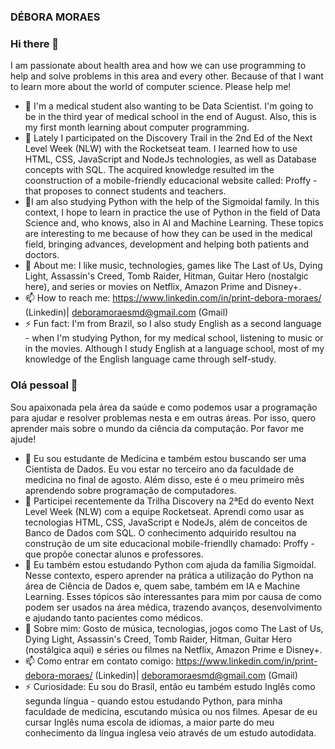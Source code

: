 ### DÉBORA MORAES

### Hi there 👋
I am passionate about health area and how we can use programming to help and solve problems in this area and every other. Because of that I want to learn more about the world of computer science. Please help me!
- 🔭 I'm a medical student also wanting to be Data Scientist. I'm going to be in the third year of medical school in the end of August. Also, this is my first month learning about computer programming.
- 🌱 Lately I participated on the Discovery Trail in the 2nd Ed of the Next Level Week (NLW) with the Rocketseat team. I learned how to use HTML, CSS, JavaScript and NodeJs technologies, as well as Database concepts with SQL. The acquired knowledge resulted im the coonstruction of a mobile-friendly educacional website called: Proffy - that proposes to connect students and teachers.
- 🤔I am also studying Python with the help of the Sigmoidal family. In this context, I hope to learn in practice the use of Python in the field of Data Science and, who knows, also in AI and Machine Learning. These topics are interesting to me because of how they can be used in the medical field, bringing advances, development and helping both patients and doctors. 
- 💬 About me: I like music, technologies, games like The Last of Us, Dying Light, Assassin's Creed, Tomb Raider, Hitman, Guitar Hero (nostalgic here), and series or movies on Netflix, Amazon Prime and Disney+.
- 📫 How to reach me: https://www.linkedin.com/in/print-debora-moraes/ (Linkedin)| deboramoraesmd@gmail.com (Gmail)
- ⚡ Fun fact: I'm from Brazil, so I also study English as a second language - when I'm studying Python, for my medical school, listening to music or in the movies. Although I study English at a language school, most of my knowledge of the English language came through self-study.


### Olá pessoal 👋
Sou apaixonada pela área da saúde e como podemos usar a programação para ajudar e resolver problemas nesta e em outras áreas. Por isso, quero aprender mais sobre o mundo da ciência da computação. Por favor me ajude!
- 🔭 Eu sou estudante de Medicina e também estou buscando ser uma Cientista de Dados. Eu vou estar no terceiro ano da faculdade de medicina no final de agosto. Além disso, este é o meu primeiro mês aprendendo sobre programação de computadores.
- 🌱 Participei recentemente da Trilha Discovery na 2ªEd do evento Next Level Week (NLW) com a equipe Rocketseat. Aprendi como usar as tecnologias HTML, CSS, JavaScript e NodeJs, além de conceitos de Banco de Dados com SQL. O conhecimento adquirido resultou na construção de um site educacional mobile-friendlly chamado: Proffy - que propõe conectar alunos e professores.
- 🤔 Eu também estou estudando Python com ajuda da família Sigmoidal. Nesse contexto, espero aprender na prática a utilização do Python na área de Ciência de Dados e, quem sabe, também em IA e Machine Learning. Esses tópicos são interessantes para mim por causa de como podem ser usados na área médica, trazendo avanços, desenvolvimento e ajudando tanto pacientes como médicos.
- 💬 Sobre mim: Gosto de música, tecnologias, jogos como The Last of Us, Dying Light, Assassin's Creed, Tomb Raider, Hitman, Guitar Hero (nostálgica aqui) e séries ou filmes na Netflix, Amazon Prime e Disney+.
- 📫 Como entrar em contato comigo: https://www.linkedin.com/in/print-debora-moraes/ (Linkedin)| deboramoraesmd@gmail.com (Gmail)
- ⚡ Curiosidade: Eu sou do Brasil, então eu também estudo Inglês como segunda língua - quando estou estudando Python, para minha faculdade de medicina, escutando música ou nos filmes. Apesar de eu cursar Inglês numa escola de idiomas, a maior parte do meu conhecimento da língua inglesa veio através de um estudo autodidata.
